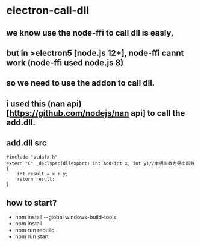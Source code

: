 # electron-call-dll

## we know use the node-ffi to call dll is easly, 
## but in >electron5 [node.js 12+], node-ffi cannt work (node-ffi used node.js 8)
## so we need to use the addon to call dll.

## i used this (nan api)[https://github.com/nodejs/nan api] to call the add.dll.

## add.dll src

```
#include "stdafx.h"
extern "C" _declspec(dllexport) int Add(int x, int y)//申明函数为导出函数
{
	int result = x + y;
	return result;
}
```

## how to start?
- npm install --global windows-build-tools
- npm install
- npm run rebuild
- npm run start
